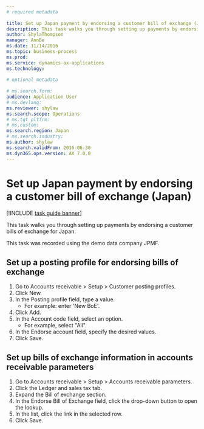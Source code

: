 ```yaml
--- 
# required metadata 
 
title: Set up Japan payment by endorsing a customer bill of exchange (Japan)
description: This task walks you through setting up payments by endorsing a customer bills of exchange for Japan. 
author: ShylaThompson
manager: AnnBe 
ms.date: 11/14/2016
ms.topic: business-process 
ms.prod:  
ms.service: dynamics-ax-applications 
ms.technology:  
 
# optional metadata 
 
# ms.search.form:   
audience: Application User 
# ms.devlang:  
ms.reviewer: shylaw
ms.search.scope: Operations 
# ms.tgt_pltfrm:  
# ms.custom:  
ms.search.region: Japan
# ms.search.industry: 
ms.author: shylaw
ms.search.validFrom: 2016-06-30 
ms.dyn365.ops.version: AX 7.0.0 
---
```

# Set up Japan payment by endorsing a customer bill of exchange (Japan)

[!INCLUDE [task guide banner](../../includes/task-guide-banner.md)]

This task walks you through setting up payments by endorsing a customer bills of exchange for Japan.



This task was recorded using the demo data company JPMF.


## Set up a posting profile for endorsing bills of exchange
1. Go to Accounts receivable > Setup > Customer posting profiles.
2. Click New.
3. In the Posting profile field, type a value.
    * For example:  enter 'New BoE'.  
4. Click Add.
5. In the Account code field, select an option.
    * For example, select "All".  
6. In the Endorse account field, specify the desired values.
7. Click Save.

## Set up bills of exchange information in accounts receivable parameters
1. Go to Accounts receivable > Setup > Accounts receivable parameters.
2. Click the Ledger and sales tax tab.
3. Expand the Bill of exchange section.
4. In the Endorse Bill of Exchange field, click the drop-down button to open the lookup.
5. In the list, click the link in the selected row.
6. Click Save.

